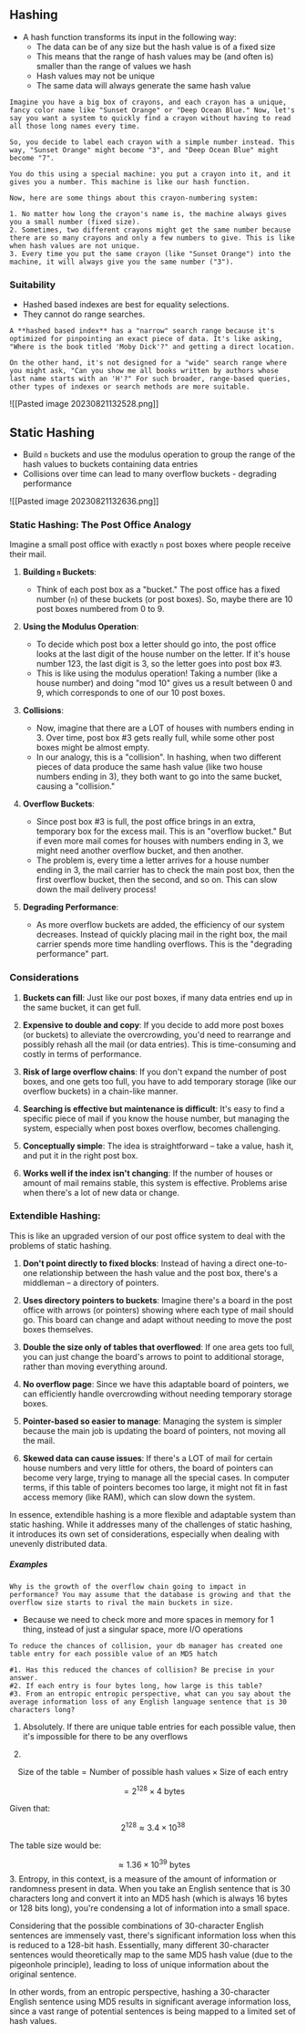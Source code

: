 ## Hashing
- A hash function transforms its input in the following way:
	- The data can be of any size but the hash value is of a fixed size
	- This means that the range of hash values may be (and often is) smaller than the range of values we hash
	- Hash values may not be unique
	- The same data will always generate the same hash value

```
Imagine you have a big box of crayons, and each crayon has a unique, fancy color name like "Sunset Orange" or "Deep Ocean Blue." Now, let's say you want a system to quickly find a crayon without having to read all those long names every time.

So, you decide to label each crayon with a simple number instead. This way, "Sunset Orange" might become "3", and "Deep Ocean Blue" might become "7". 

You do this using a special machine: you put a crayon into it, and it gives you a number. This machine is like our hash function.

Now, here are some things about this crayon-numbering system:

1. No matter how long the crayon's name is, the machine always gives you a small number (fixed size).
2. Sometimes, two different crayons might get the same number because there are so many crayons and only a few numbers to give. This is like when hash values are not unique.
3. Every time you put the same crayon (like "Sunset Orange") into the machine, it will always give you the same number ("3").
```

### Suitability
- Hashed based indexes are best for equality selections.
- They cannot do range searches.

```
A **hashed based index** has a "narrow" search range because it's optimized for pinpointing an exact piece of data. It's like asking, "Where is the book titled 'Moby Dick'?" and getting a direct location.

On the other hand, it's not designed for a "wide" search range where you might ask, "Can you show me all books written by authors whose last name starts with an 'H'?" For such broader, range-based queries, other types of indexes or search methods are more suitable.
```

![[Pasted image 20230821132528.png]]

## Static Hashing
- Build `n` buckets and use the modulus operation to group the range of the hash values to buckets containing data entries
- Collisions over time can lead to many overflow buckets - degrading performance

![[Pasted image 20230821132636.png]]
### Static Hashing: The Post Office Analogy

Imagine a small post office with exactly `n` post boxes where people receive their mail.

1. **Building `n` Buckets**:
   - Think of each post box as a "bucket." The post office has a fixed number (`n`) of these buckets (or post boxes). So, maybe there are 10 post boxes numbered from 0 to 9.

2. **Using the Modulus Operation**:
   - To decide which post box a letter should go into, the post office looks at the last digit of the house number on the letter. If it's house number 123, the last digit is 3, so the letter goes into post box #3. 
   - This is like using the modulus operation! Taking a number (like a house number) and doing "mod 10" gives us a result between 0 and 9, which corresponds to one of our 10 post boxes. 

3. **Collisions**:
   - Now, imagine that there are a LOT of houses with numbers ending in 3. Over time, post box #3 gets really full, while some other post boxes might be almost empty. 
   - In our analogy, this is a "collision". In hashing, when two different pieces of data produce the same hash value (like two house numbers ending in 3), they both want to go into the same bucket, causing a "collision."

4. **Overflow Buckets**:
   - Since post box #3 is full, the post office brings in an extra, temporary box for the excess mail. This is an "overflow bucket." But if even more mail comes for houses with numbers ending in 3, we might need another overflow bucket, and then another.
   - The problem is, every time a letter arrives for a house number ending in 3, the mail carrier has to check the main post box, then the first overflow bucket, then the second, and so on. This can slow down the mail delivery process!

5. **Degrading Performance**:
   - As more overflow buckets are added, the efficiency of our system decreases. Instead of quickly placing mail in the right box, the mail carrier spends more time handling overflows. This is the "degrading performance" part. 

### Considerations

1. **Buckets can fill**: Just like our post boxes, if many data entries end up in the same bucket, it can get full.
  
2. **Expensive to double and copy**: If you decide to add more post boxes (or buckets) to alleviate the overcrowding, you'd need to rearrange and possibly rehash all the mail (or data entries). This is time-consuming and costly in terms of performance.
  
3. **Risk of large overflow chains**: If you don't expand the number of post boxes, and one gets too full, you have to add temporary storage (like our overflow buckets) in a chain-like manner.
  
4. **Searching is effective but maintenance is difficult**: It's easy to find a specific piece of mail if you know the house number, but managing the system, especially when post boxes overflow, becomes challenging.
  
5. **Conceptually simple**: The idea is straightforward – take a value, hash it, and put it in the right post box.
  
6. **Works well if the index isn't changing**: If the number of houses or amount of mail remains stable, this system is effective. Problems arise when there's a lot of new data or change.

### Extendible Hashing:

This is like an upgraded version of our post office system to deal with the problems of static hashing.

1. **Don't point directly to fixed blocks**: Instead of having a direct one-to-one relationship between the hash value and the post box, there's a middleman – a directory of pointers.
  
2. **Uses directory pointers to buckets**: Imagine there's a board in the post office with arrows (or pointers) showing where each type of mail should go. This board can change and adapt without needing to move the post boxes themselves.
  
3. **Double the size only of tables that overflowed**: If one area gets too full, you can just change the board's arrows to point to additional storage, rather than moving everything around.
  
4. **No overflow page**: Since we have this adaptable board of pointers, we can efficiently handle overcrowding without needing temporary storage boxes.
  
5. **Pointer-based so easier to manage**: Managing the system is simpler because the main job is updating the board of pointers, not moving all the mail.
  
6. **Skewed data can cause issues**: If there's a LOT of mail for certain house numbers and very little for others, the board of pointers can become very large, trying to manage all the special cases. In computer terms, if this table of pointers becomes too large, it might not fit in fast access memory (like RAM), which can slow down the system.

In essence, extendible hashing is a more flexible and adaptable system than static hashing. While it addresses many of the challenges of static hashing, it introduces its own set of considerations, especially when dealing with unevenly distributed data.


##### Examples

```
Why is the growth of the overflow chain going to impact in performance? You may assume that the database is growing and that the overflow size starts to rival the main buckets in size.
```

- Because we need to check more and more spaces in memory for 1 thing, instead of just a singular space, more I/O operations

```
To reduce the chances of collision, your db manager has created one table entry for each possible value of an MD5 hatch 

#1. Has this reduced the chances of collision? Be precise in your answer.
#2. If each entry is four bytes long, how large is this table?
#3. From an entropic entropic perspective, what can you say about the average information loss of any English language sentence that is 30 characters long?
```

1. Absolutely. If there are unique table entries for each possible value, then it's impossible for there to be any overflows

2. 
$$
\text{Size of the table} = \text{Number of possible hash values} \times \text{Size of each entry}
$$

$$
= 2^{128} \times 4 \text{ bytes}
$$

Given that:

$$
2^{128} \approx 3.4 \times 10^{38}
$$

The table size would be:

$$
\approx 1.36 \times 10^{39} \text{ bytes}
$$
3. 
Entropy, in this context, is a measure of the amount of information or randomness present in data. When you take an English sentence that is 30 characters long and convert it into an MD5 hash (which is always 16 bytes or 128 bits long), you're condensing a lot of information into a small space.

Considering that the possible combinations of 30-character English sentences are immensely vast, there's significant information loss when this is reduced to a 128-bit hash. Essentially, many different 30-character sentences would theoretically map to the same MD5 hash value (due to the pigeonhole principle), leading to loss of unique information about the original sentence.

In other words, from an entropic perspective, hashing a 30-character English sentence using MD5 results in significant average information loss, since a vast range of potential sentences is being mapped to a limited set of hash values.